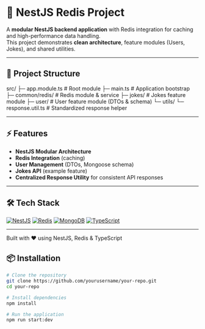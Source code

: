 # 🚀 NestJS Redis Project

A **modular NestJS backend application** with Redis integration for caching and high-performance data handling.  
This project demonstrates **clean architecture**, feature modules (Users, Jokes), and shared utilities.

---

## 📂 Project Structure

src/
├─ app.module.ts # Root module
├─ main.ts # Application bootstrap
├─ common/redis/ # Redis module & service
├─ jokes/ # Jokes feature module
├─ user/ # User feature module (DTOs & schema)
└─ utils/
└─ response.util.ts # Standardized response helper


---

## ⚡ Features

- **NestJS Modular Architecture**  
- **Redis Integration** (caching)  
- **User Management** (DTOs, Mongoose schema)  
- **Jokes API** (example feature)  
- **Centralized Response Utility** for consistent API responses  

---

## 🛠️ Tech Stack

[![NestJS](https://img.shields.io/badge/NestJS-Backend-red?logo=nestjs)](https://nestjs.com/)
[![Redis](https://img.shields.io/badge/Redis-Enabled-green?logo=redis)](https://redis.io/)
[![MongoDB](https://img.shields.io/badge/MongoDB-Mongoose-blue?logo=mongodb)](https://www.mongodb.com/)
[![TypeScript](https://img.shields.io/badge/TypeScript-Strict-blue?logo=typescript)](https://www.typescriptlang.org/)

---
Built with ❤️ using NestJS, Redis & TypeScript
## 📦 Installation

```bash
# Clone the repository
git clone https://github.com/yourusername/your-repo.git
cd your-repo

# Install dependencies
npm install

# Run the application
npm run start:dev
